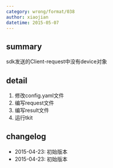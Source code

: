 ```yaml
---
category: wrong/format/038
author: xiaojian
datetime: 2015-05-07
---
```


## summary

sdk发送的Client-request中没有device对象

## detail

1. 修改config.yaml文件
1. 编写request文件
1. 编写result文件
1. 运行tkit

## changelog

- 2015-04-23: 初始版本
- 2015-04-23: 初始版本